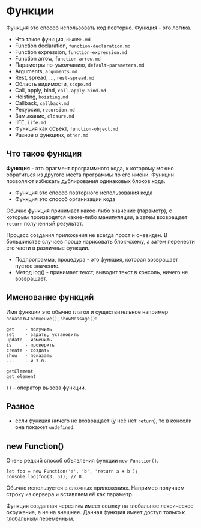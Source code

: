 # Функции
Функция это споcоб использовать код повторно. Функция - это логика.

- Что такое функция,      `README.md`
- Function declaration,   `function-declaration.md`
- Function expression,    `function-expression.md`
- Function arrow,         `function-arrow.md`
- Параметры по-умолчанию, `default-parameters.md`
- Arguments,              `arguments.md`
- Rest, spread, ...,      `rest-spread.md`
- Область видимости,      `scope.md`
- Call, apply, bind,      `call-apply-bind.md`
- Hoisting,               `hoisting.md`
- Callback,               `callback.md`
- Рекурсия,               `recursion.md`
- Замыкание,              `closure.md`
- IIFE,                   `iife.md`
- Функция как объект,     `function-object.md`
- Разное о функциях,      `other.md`

## Что такое функция
**Функция** - это фрагмент программного кода, к которому можно обратиться из другого места программы по его имени. Функции позволяют избежать дублирования одинаковых блоков кода.

- Функция это способ повторного использования кода
- Функция это способ организации кода

Обычно функция принимает какое-либо значение (параметр), с которым производятся какие-либо манипуляции, а затем возвращает `return` полученный результат.

Процесс создания приложения не всегда прост и очевиден. В большинстве случаев проще нарисовать блок-схему, а затем перенести его части в различные функции.

- Подпрограмма, процедура - это функция, которая возвращает пустое значение.
- Метод log() - принимает текст, выводит текст в консоль, ничего не возвращает.

## Именование функций
Имя функции это обычно глагол и существительное например `показатьСообщение()`, `showMessage()`:

    get    - получить
    set    - задать, установить
    update - изменить
    is     - проверить
    create - создать
    show   - показать
    ...    - и т.п.

    getElement
    get_element

`()` - оператор вызова функции.

## Разное
- если функция ничего не возвращает (у неё нет `return`), то в консоли она покажет `undefined`.

## new Function()
Очень редкий способ объявления функции `new Function()`.

    let foo = new Function('a', 'b', 'return a + b');
    console.log(foo(3, 5)); // 8

Обычно используется в сложных приложениях. Например получаем строку из сервера и вставляем её как параметр.

Функция созданная через `new` имеет ссылку на глобальное лексическое окружение, а не на внешнее. Данная функция имеет доступ только к глобальным переменным.
